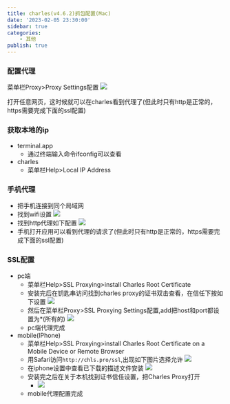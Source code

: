 ```yaml
---
title: charles(v4.6.2)抓包配置(Mac)
date: '2023-02-05 23:30:00'
sidebar: true
categories:
    - 其他
publish: true
---
```


### 配置代理
菜单栏Proxy>Proxy Settings配置
![](/imgs/other/charles/proxy_setting.png)

打开任意网页，这时候就可以在charles看到代理了(但此时只有http是正常的，https需要完成下面的ssl配置)

### 获取本地的ip
+ terminal.app
    - 通过终端输入命令ifconfig可以查看
+ charles
    - 菜单栏Help>Local IP Address

### 手机代理
+ 把手机连接到同个局域网
+ 找到wifi设置
    ![](/imgs/other/charles/proxy_mobile1.jpeg)
+ 找到http代理如下配置
    ![](/imgs/other/charles/proxy_mobile2.jpeg)
+ 手机打开应用可以看到代理的请求了(但此时只有http是正常的，https需要完成下面的ssl配置)

### SSL配置
+ pc端
    - 菜单栏Help>SSL Proxying>install Charles Root Certificate
    - 安装完后在钥匙串访问找到charles proxy的证书双击查看，在信任下按如下设置
        ![](/imgs/other/charles/proxy_charles_ca.jpg)
    - 然后在菜单栏Proxy>SSL Proxying Settings配置,add把host和port都设置为*(所有的)
        ![](/imgs/other/charles/proxy_charles_ssl.jpg)
    - pc端代理完成
+ mobile(IPhone)
    - 菜单栏Help>SSL Proxying>install Charles Root Certificate on a Mobile Device or Remote Browser
    - 用Safari访问`http://chls.pro/ssl`,出现如下图片选择允许
        ![](/imgs/other/charles/proxy_mobile_download.jpeg)
    - 在iphone设置中查看已下载的描述文件安装
        ![](/imgs/other/charles/proxy_setting_desc_install.jpeg)
    - 安装完之后在关于本机找到证书信任设置，把Charles Proxy打开
        - ![](/imgs/other/charles/proxy_mobile_cer_open.jpeg)
    - mobile代理配置完成
